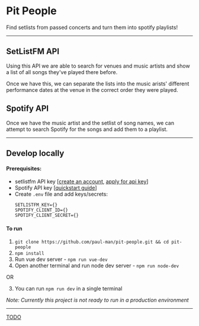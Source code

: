 # Pit People

Find setlists from passed concerts and turn them into spotify playlists!

_____

## SetListFM API

Using this API we are able to search for venues and music artists and show a list of all songs they've played there before.

Once we have this, we can separate the lists into the music arists' different performance dates at the venue in the correct order they were played.

## Spotify API

Once we have the music artist and the setlist of song names, we can attempt to search Spotify for the songs and add them to a playlist.

_____

## Develop locally

#### Prerequisites:
- setlistfm API key [[create an account](https://www.setlist.fm/signup), [apply for api key](https://www.setlist.fm/settings/api)]
- Spotify API key [[quickstart guide](https://developer.spotify.com/documentation/web-api/quick-start/)]
- Create `.env` file and add keys/secrets:
    ````
    SETLISTFM_KEY={}
    SPOTIFY_CLIENT_ID={}
    SPOTIFY_CLIENT_SECRET={}
    ````

#### To run

1. `git clone https://github.com/paul-man/pit-people.git && cd pit-people`
1. `npm install`
1. Run vue dev server - `npm run vue-dev`
1. Open another terminal and run node dev server - `npm run node-dev`

OR

3. You can run `npm run dev` in a single terminal

_Note: Currently this project is not ready to run in a production environment_
_____

[TODO](./TODO.md)